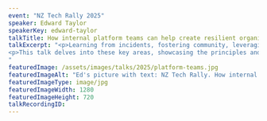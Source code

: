 ```yaml
---
event: "NZ Tech Rally 2025"
speaker: Edward Taylor
speakerKey: edward-taylor
talkTitle: How internal platform teams can help create resilient organisations
talkExcerpt: "<p>Learning from incidents, fostering community, leveraging & growing expertise, embracing transparency, and applying “product thinking” with a touch of metrics.</p> 
<p>This talk delves into these key areas, showcasing the principles and practices I use to lead a successful internal product team dedicated to enhancing the observability and resilience of Kiwibank.</p>
"
featuredImage: /assets/images/talks/2025/platform-teams.jpg
featuredImageAlt: "Ed's picture with text: NZ Tech Rally. How internal platform teams can help create resilient organisations. A talk by Edward Taylor, Product Person @ Kiwibank"
featuredImageType: image/jpg
featuredImageWidth: 1280
featuredImageHeight: 720
talkRecordingID:
---
```

